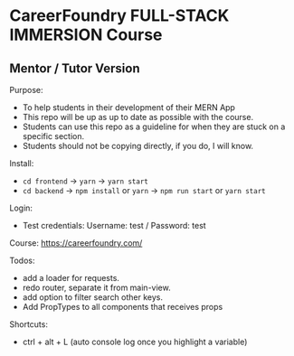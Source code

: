 # CareerFoundry FULL-STACK IMMERSION Course

## Mentor / Tutor Version

Purpose:

- To help students in their development of their MERN App
- This repo will be up as up to date as possible with the course.
- Students can use this repo as a guideline for when they are stuck on a specific section.
- Students should not be copying directly, if you do, I will know.

Install:

- `cd frontend` -> `yarn` -> `yarn start`
- `cd backend` -> `npm install` or `yarn` -> `npm run start` or `yarn start`

Login:

- Test credentials: Username: test / Password: test

Course: https://careerfoundry.com/

Todos:

- add a loader for requests.
- redo router, separate it from main-view.
- add option to filter search other keys.
- Add PropTypes to all components that receives props

Shortcuts:

- ctrl + alt + L (auto console log once you highlight a variable)
